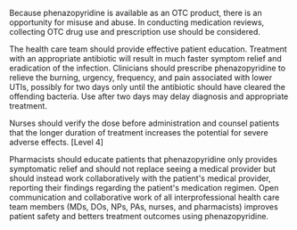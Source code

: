 Because phenazopyridine is available as an OTC product, there is an opportunity for misuse and abuse. In conducting medication reviews, collecting OTC drug use and prescription use should be considered.

The health care team should provide effective patient education. Treatment with an appropriate antibiotic will result in much faster symptom relief and eradication of the infection. Clinicians should prescribe phenazopyridine to relieve the burning, urgency, frequency, and pain associated with lower UTIs, possibly for two days only until the antibiotic should have cleared the offending bacteria. Use after two days may delay diagnosis and appropriate treatment.

Nurses should verify the dose before administration and counsel patients that the longer duration of treatment increases the potential for severe adverse effects. [Level 4]

Pharmacists should educate patients that phenazopyridine only provides symptomatic relief and should not replace seeing a medical provider but should instead work collaboratively with the patient's medical provider, reporting their findings regarding the patient's medication regimen. Open communication and collaborative work of all interprofessional health care team members (MDs, DOs, NPs, PAs, nurses, and pharmacists) improves patient safety and betters treatment outcomes using phenazopyridine.